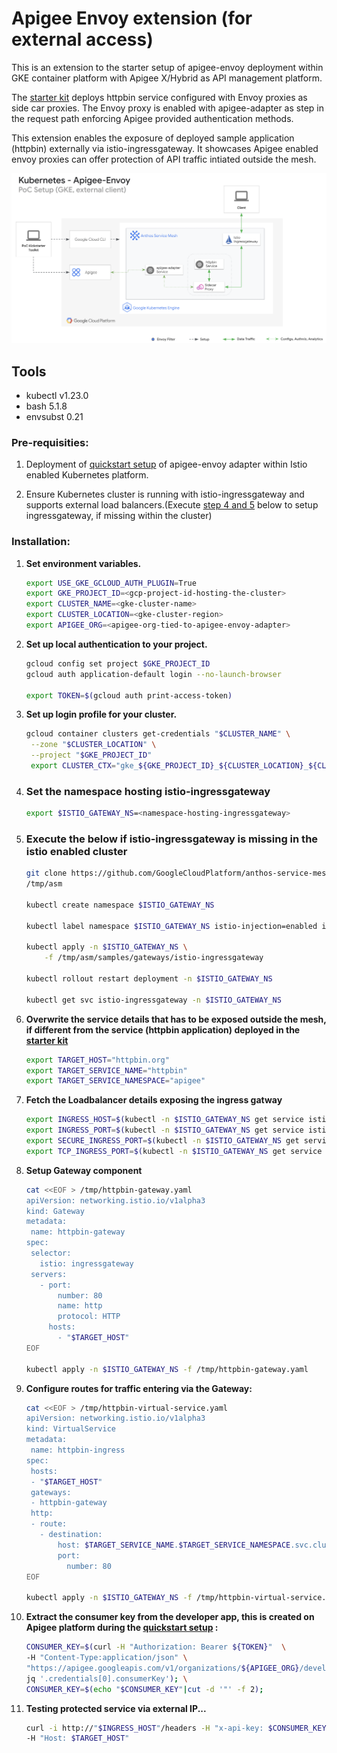 # Apigee Envoy extension (for external access)

This is an extension to the starter setup of apigee-envoy deployment within GKE container platform with Apigee X/Hybrid as API management platform. 

The [starter kit](https://github.com/apigee/devrel/tree/main/tools/apigee-envoy-quickstart#envoy-with-apigee-adapter-as-containers-within-kubernetes-platform) deploys httpbin service configured with Envoy proxies as side car proxies. The Envoy proxy is enabled with apigee-adapter as step in the request path enforcing  Apigee provided authentication methods.

This extension enables the exposure of deployed sample application (httpbin) externally via istio-ingressgateway. It showcases Apigee enabled envoy proxies can offer protection of API traffic intiated outside the mesh. 

![poc-setup](../assets/istio-apigee-envoy-external.png)

## Tools

* kubectl v1.23.0
* bash 5.1.8
* envsubst 0.21

### Pre-requisities:

1. Deployment of [quickstart setup](https://github.com/apigee/devrel/tree/main/tools/apigee-envoy-quickstart#envoy-with-apigee-adapter-as-containers-within-kubernetes-platform) of apigee-envoy adapter within Istio enabled Kubernetes platform. 

1. Ensure Kubernetes cluster is running with istio-ingressgateway and supports external load balancers.(Execute [step 4 and 5](#set-the-namespace-hosting-istio-ingressgateway) below to setup ingressgateway, if missing within the cluster)

### Installation:

1. **Set environment variables.** 
    ```bash
    export USE_GKE_GCLOUD_AUTH_PLUGIN=True
    export GKE_PROJECT_ID=<gcp-project-id-hosting-the-cluster>
    export CLUSTER_NAME=<gke-cluster-name>
    export CLUSTER_LOCATION=<gke-cluster-region>
    export APIGEE_ORG=<apigee-org-tied-to-apigee-envoy-adapter>
    ```

1. **Set up local authentication to your project.**
    ```bash
    gcloud config set project $GKE_PROJECT_ID
    gcloud auth application-default login --no-launch-browser

    export TOKEN=$(gcloud auth print-access-token)
    ```

1. **Set up login profile for your cluster.**
    ```bash
    gcloud container clusters get-credentials "$CLUSTER_NAME" \
     --zone "$CLUSTER_LOCATION" \
     --project "$GKE_PROJECT_ID"
     export CLUSTER_CTX="gke_${GKE_PROJECT_ID}_${CLUSTER_LOCATION}_${CLUSTER_NAME}"
    ```

1. ### Set the namespace hosting istio-ingressgateway
    ```bash
    export $ISTIO_GATEWAY_NS=<namespace-hosting-ingressgateway>
    ```  

1. ### Execute the below if istio-ingressgateway is missing in the istio enabled cluster
    ```bash
    git clone https://github.com/GoogleCloudPlatform/anthos-service-mesh-packages.git \
    /tmp/asm

    kubectl create namespace $ISTIO_GATEWAY_NS

    kubectl label namespace $ISTIO_GATEWAY_NS istio-injection=enabled istio.io/rev-

    kubectl apply -n $ISTIO_GATEWAY_NS \
        -f /tmp/asm/samples/gateways/istio-ingressgateway

    kubectl rollout restart deployment -n $ISTIO_GATEWAY_NS

    kubectl get svc istio-ingressgateway -n $ISTIO_GATEWAY_NS
    ```

1. **Overwrite the service details that has to be exposed outside the mesh, if different from the service (httpbin application) deployed in the [starter kit](https://github.com/apigee/devrel/tree/main/tools/apigee-envoy-quickstart#envoy-with-apigee-adapter-as-containers-within-kubernetes-platform)**
    ```bash
    export TARGET_HOST="httpbin.org"
    export TARGET_SERVICE_NAME="httpbin"
    export TARGET_SERVICE_NAMESPACE="apigee"
    ```

1. **Fetch the Loadbalancer details exposing the ingress gatway**
    ```bash
    export INGRESS_HOST=$(kubectl -n $ISTIO_GATEWAY_NS get service istio-ingressgateway -o jsonpath='{.status.loadBalancer.ingress[0].ip}')
    export INGRESS_PORT=$(kubectl -n $ISTIO_GATEWAY_NS get service istio-ingressgateway -o jsonpath='{.spec.ports[?(@.name=="http2")].port}')
    export SECURE_INGRESS_PORT=$(kubectl -n $ISTIO_GATEWAY_NS get service istio-ingressgateway -o jsonpath='{.spec.ports[?(@.name=="https")].port}')
    export TCP_INGRESS_PORT=$(kubectl -n $ISTIO_GATEWAY_NS get service istio-ingressgateway -o jsonpath='{.spec.ports[?(@.name=="tcp")].port}')
    ```

1. **Setup Gateway component**
    ```bash
   cat <<EOF > /tmp/httpbin-gateway.yaml              
   apiVersion: networking.istio.io/v1alpha3
   kind: Gateway
   metadata:
     name: httpbin-gateway
   spec:
     selector:
       istio: ingressgateway
     servers:
       - port:
           number: 80
           name: http
           protocol: HTTP
         hosts:
           - "$TARGET_HOST"
   EOF

   kubectl apply -n $ISTIO_GATEWAY_NS -f /tmp/httpbin-gateway.yaml
    ```

1. **Configure routes for traffic entering via the Gateway:**
    ```bash
   cat <<EOF > /tmp/httpbin-virtual-service.yaml
   apiVersion: networking.istio.io/v1alpha3
   kind: VirtualService
   metadata:
     name: httpbin-ingress
   spec:
     hosts:
     - "$TARGET_HOST"
     gateways:
     - httpbin-gateway
     http:
     - route:
       - destination:
           host: $TARGET_SERVICE_NAME.$TARGET_SERVICE_NAMESPACE.svc.cluster.local
           port:
             number: 80
   EOF

   kubectl apply -n $ISTIO_GATEWAY_NS -f /tmp/httpbin-virtual-service.yaml
    ```

1. **Extract the consumer key from the developer app, this is created on Apigee platform during the [quickstart setup](https://github.com/apigee/devrel/tree/main/tools/apigee-envoy-quickstart#envoy-with-apigee-adapter-as-containers-within-kubernetes-platform) :**
    ```bash
    CONSUMER_KEY=$(curl -H "Authorization: Bearer ${TOKEN}"  \
    -H "Content-Type:application/json" \
    "https://apigee.googleapis.com/v1/organizations/${APIGEE_ORG}/developers/test-envoy@google.com/apps/envoy-adapter-app-2" | \
    jq '.credentials[0].consumerKey'); \
    CONSUMER_KEY=$(echo "$CONSUMER_KEY"|cut -d '"' -f 2); 
    ```

1. **Testing protected service via external IP...**
    ```bash
    curl -i http://"$INGRESS_HOST"/headers -H "x-api-key: $CONSUMER_KEY" \
    -H "Host: $TARGET_HOST"
    ```

